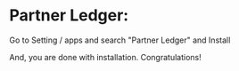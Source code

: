 Partner Ledger:
=========================================================

Go to Setting / apps and search "Partner Ledger" and Install

And, you are done with installation. Congratulations!
